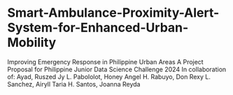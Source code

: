 # Smart-Ambulance-Proximity-Alert-System-for-Enhanced-Urban-Mobility
Improving Emergency Response in Philippine Urban Areas
A Project Proposal for Philippine Junior Data Science Challenge 2024
In collaboration of: 
Ayad, Ruszed Jy L.
Pabololot, Honey Angel H.
Rabuyo, Don Rexy L.
Sanchez, Airyll Taria H.
Santos, Joanna Reyda
